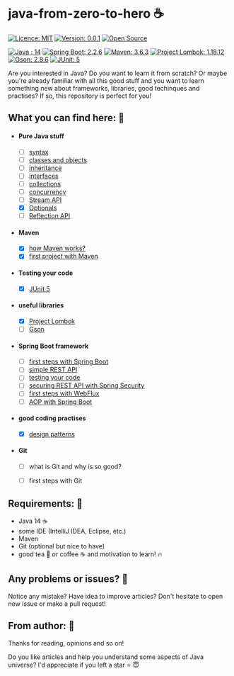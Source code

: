 # java-from-zero-to-hero :coffee:

[![Licence: MIT](https://img.shields.io/badge/Licence-MIT-blue.svg)](https://shields.io/)
[![Version: 0.0.1](https://img.shields.io/badge/version-0.0.1-brightgreen.svg)](https://shields.io/)
[![Open Source](https://badges.frapsoft.com/os/v2/open-source.svg?v=103)](https://github.com/ellerbrock/open-source-badges/)

[![Java : 14](https://img.shields.io/badge/Java-14-yellow.svg)](https://jdk.java.net/14/)
[![Spring Boot: 2.2.6](https://img.shields.io/badge/Spring_Boot-2.2.6-critical.svg)](https://spring.io/projects/spring-boot)
[![Maven: 3.6.3](https://img.shields.io/badge/Maven-3.6.3-yellow.svg)](https://maven.apache.org/)
[![Project Lombok: 1.18.12](https://img.shields.io/badge/Project_Lombok-1.18.12-blue.svg)](https://projectlombok.org/)
[![Gson: 2.8.6](https://img.shields.io/badge/Gson-2.8.6-brightgreen.svg)](https://github.com/google/gson)
[![JUnit: 5](https://img.shields.io/badge/JUnit-5-9cf.svg)](https://junit.org/junit5/docs/current/user-guide/)


Are you interested in Java? Do you want to learn it from scratch? Or maybe you're already familiar with all this good stuff and you want to learn something new about frameworks, libraries, good techinques and practises? If so, this repository is perfect for you!


## What you can find here: :mag_right:

- #### Pure Java stuff
  - [ ] [syntax](https://github.com/mzlnk/java-from-zero-to-hero/tree/master/java/syntax "Java syntax")
  - [ ] [classes and objects](https://github.com/mzlnk/java-from-zero-to-hero/tree/master/java/classes "classes")
  - [ ] [inheritance](https://github.com/mzlnk/java-from-zero-to-hero/tree/master/java/inheritance "inheritance")
  - [ ] [interfaces](https://github.com/mzlnk/java-from-zero-to-hero/tree/master/java/interfaces "interfaces")
  - [ ] [collections](https://github.com/mzlnk/java-from-zero-to-hero/tree/master/java/collections "collections")
  - [ ] [concurrency](https://github.com/mzlnk/java-from-zero-to-hero/tree/master/java/concurrency "concurrency")
  - [ ] [Stream API](https://github.com/mzlnk/java-from-zero-to-hero/tree/master/java/streams "streams")
  - [x] [Optionals](https://github.com/mzlnk/java-from-zero-to-hero/tree/master/java/optionals "optionals")
  - [ ] [Reflection API](https://github.com/mzlnk/java-from-zero-to-hero/tree/master/java/reflection "reflection")
 
- #### Maven
  - [x] [how Maven works?](https://github.com/mzlnk/java-from-zero-to-hero/tree/master/maven "maven")
  - [x] [first project with Maven](https://github.com/mzlnk/java-from-zero-to-hero/tree/master/maven/sample-project "maven")
  
- #### Testing your code
  - [x] [JUnit 5](https://github.com/mzlnk/java-from-zero-to-hero/tree/master/testing/junit "junit 5")

- #### useful libraries
  - [x] [Project Lombok](https://github.com/mzlnk/java-from-zero-to-hero/tree/master/useful_libraries/lombok "lombok")
  - [ ] [Gson](https://github.com/mzlnk/java-from-zero-to-hero/tree/master/useful_libraries/gson "gson")
  
- #### Spring Boot framework
  - [ ] [first steps with Spring Boot](https://github.com/mzlnk/java-from-zero-to-hero/tree/master/spring "spring-first-steps")
  - [ ] [simple REST API](https://github.com/mzlnk/java-from-zero-to-hero/tree/master/spring/spring-rest-api "spring-rest-api")
  - [ ] [testing your code](https://github.com/mzlnk/java-from-zero-to-hero/tree/master/spring/spring-testing "spring-testing")
  - [ ] [securing REST API with Spring Security](https://github.com/mzlnk/java-from-zero-to-hero/tree/master/spring/spring-security "spring-security")
  - [ ] [first steps with WebFlux](https://github.com/mzlnk/java-from-zero-to-hero/tree/master/spring/spring-webflux "spring-webflux")
  - [ ] [AOP with Spring Boot](https://github.com/mzlnk/java-from-zero-to-hero/tree/master/spring/spring-aop "spring-aop")
   
- #### good coding practises
  - [x] [design patterns](https://github.com/mzlnk/java-from-zero-to-hero/tree/master/good-practises/design-patterns "design patterns")
  
- #### Git
  - [ ] what is Git and why is so good?
  - [ ] first steps with Git
  

## Requirements: :floppy_disk:

- Java 14 :coffee:
- some IDE (IntelliJ IDEA, Eclipse, etc.)
- Maven
- Git (optional but nice to have)
- good tea :tea: or coffee :coffee: and motivation to learn! :fire:

  
## Any problems or issues? :wrench:

Notice any mistake? Have idea to improve articles? Don't hesitate to open new issue or make a pull request!


## From author: :eyes:

Thanks for reading, opinions and so on!

Do you like articles and help you understand some aspects of Java universe? I'd appreciate if you left a star :star: :innocent:
